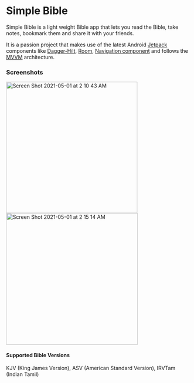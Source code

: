 # Simple Bible  
Simple Bible is a light weight Bible app that lets you read the Bible, take notes, bookmark them and share it with your friends.  
  
It is a passion project that makes use of the latest Android [Jetpack](https://developer.android.com/jetpack) components like [Dagger-Hilt](https://developer.android.com/training/dependency-injection/hilt-android), [Room](https://developer.android.com/jetpack/androidx/releases/room), [Navigation component](https://developer.android.com/guide/navigation/navigation-getting-started) and follows the [MVVM](https://developer.android.com/jetpack/guide) architecture.  
  
### Screenshots  
<img width="358" alt="Screen Shot 2021-05-01 at 2 10 43 AM" src="https://user-images.githubusercontent.com/1130895/116777602-ba87bd00-aa22-11eb-8852-14079a123f7b.png">  
<img width="359" alt="Screen Shot 2021-05-01 at 2 15 14 AM" src="https://user-images.githubusercontent.com/1130895/116777778-15b9af80-aa23-11eb-91e3-6328d3f324aa.png">
  
    
#### Supported Bible Versions  
KJV (King James Version), ASV (American Standard Version), IRVTam (Indian Tamil)
